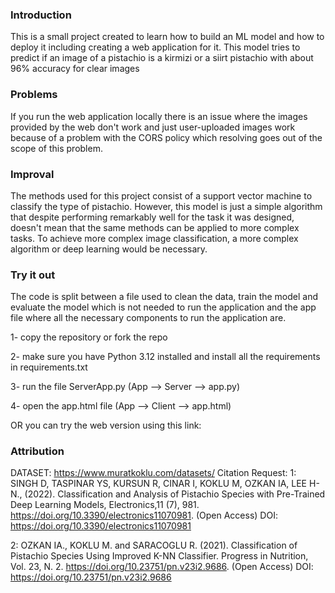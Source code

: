 ### Introduction
This is a small project created to learn how to build an ML model and how to deploy it including creating a web application for it. 
This model tries to predict if an image of a pistachio is a kirmizi or a siirt pistachio with about 96% accuracy for clear images

### Problems
If you run the web application locally there is an issue where the images provided by the web don't work and just user-uploaded images work because of a problem with the CORS policy which resolving goes out of the scope of this problem.

### Improval
The methods used for this project consist of a support vector machine to classify the type of pistachio.
However, this model is just a simple algorithm that despite performing remarkably well for the task it was designed, doesn't mean that the same methods can be applied to more complex tasks.
To achieve more complex image classification, a more complex algorithm or deep learning would be necessary.

### Try it out
The code is split between a file used to clean the data, train the model and evaluate the model which is not needed to run the application and the app file where all the necessary components to run the application are. 

1- copy the repository or fork the repo 

2- make sure you have Python 3.12 installed and install all the requirements in requirements.txt 

3- run the file ServerApp.py (App --> Server --> app.py) 

4- open the app.html file (App --> Client --> app.html) 

OR you can try the web version using this link:

### Attribution
DATASET: https://www.muratkoklu.com/datasets/
Citation Request:
1: SINGH D, TASPINAR YS, KURSUN R, CINAR I, KOKLU M, OZKAN IA, LEE H-N., (2022). Classification and Analysis of Pistachio Species with Pre-Trained Deep Learning Models, Electronics,11 (7), 981. https://doi.org/10.3390/electronics11070981. (Open Access)
DOI: https://doi.org/10.3390/electronics11070981

2: OZKAN IA., KOKLU M. and SARACOGLU R. (2021). Classification of Pistachio Species Using Improved K-NN Classifier. Progress in Nutrition, Vol. 23, N. 2. https://doi.org/10.23751/pn.v23i2.9686. (Open Access)
DOI: https://doi.org/10.23751/pn.v23i2.9686

